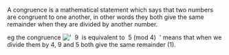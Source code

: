 A congruence is a mathematical statement which says that two numbers are
congruent to one another, in other words they both give the same
remainder when they are divided by another number.

eg the congruence
!['  9  is equivalent to  5 (mod 4)  '](../dictionary/equation_images/4417.1..png)
means that when we divide them by 4, 9 and 5 both give the same
remainder (1).
